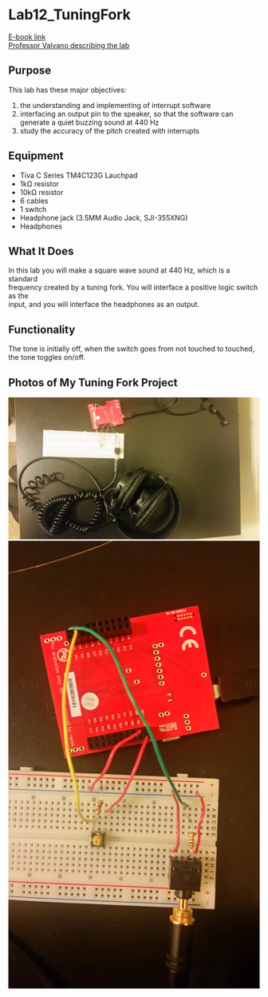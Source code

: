 # Lab12_TuningFork
[E-book link](http://users.ece.utexas.edu/~valvano/Volume1/E-Book/C12_Interrupts.htm) <br/> 
[Professor Valvano describing the lab](https://www.youtube.com/watch?v=VPnIBZxOL-A) <br/> 

## Purpose
This lab has these major objectives:  <br/> 
1. the understanding and implementing of interrupt software
2. interfacing an output pin to the speaker, so that the software can generate a quiet buzzing sound at 440 Hz
3. study the accuracy of the pitch created with interrupts

## Equipment
* Tiva C Series TM4C123G Lauchpad
* 1kΩ resistor
* 10kΩ resistor
* 6 cables
* 1 switch
* Headphone jack (3.5MM Audio Jack, SJI-355XNG)
* Headphones

## What It Does
In this lab you will make a square wave sound at 440 Hz, which is a standard<br/> 
frequency created by a tuning fork. You will interface a positive logic switch as the <br/> 
input, and you will interface the headphones as an output.  <br/> 

## Functionality
The tone is initially off, when the switch goes from not touched to touched, the tone toggles on/off.

## Photos of My Tuning Fork Project
![lab_12a](https://github.com/automaticaddison/UT_6_20x_Embedded_Systems_Multithread/blob/master/Lab12_TuningFork/20180818__lab12_1.jpg)
![lab_12b](https://github.com/automaticaddison/UT_6_20x_Embedded_Systems_Multithread/blob/master/Lab12_TuningFork/20180818_lab12_2.jpg)
